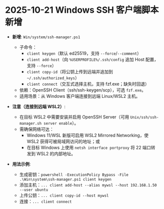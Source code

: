 # 2025-10-21 Windows SSH 客户端脚本新增

- **新增**: `Win/system/ssh-manager.ps1`
  - 子命令：
    - `client keygen`（默认 ed25519，支持 `--force`/`--comment`）
    - `client add-host`（向 `%USERPROFILE%/.ssh/config` 追加 Host 配置，支持 `--force`）
    - `client copy-id`（将公钥上传到远端并追加到 `~/.ssh/authorized_keys`）
    - `client connect`（交互式选择主机，支持 fzf.exe；缺失时回退）
  - 依赖：OpenSSH Client（ssh/ssh-keygen/scp），可选 `fzf.exe`。
  - 适用场景：从 Windows 客户端连接到远端 Linux/WSL2 主机。

- **注意（连接到远端 WSL2）**:
  - 在目标 WSL2 中需要安装并启用 OpenSSH Server（可用 `Unix/ssh/ssh-manager.sh server enable`）。
  - 需确保网络可达：
    - Windows 11/WSL 新版可启用 WSL2 Mirrored Networking，使 WSL2 获得可被局域网访问的地址；或
    - 在目标 Windows 上使用 `netsh interface portproxy` 将 22 端口转发到 WSL2 的内部地址。

- **用法示例**:
  - 生成密钥：`powershell -ExecutionPolicy Bypass -File .\Win\system\ssh-manager.ps1 client keygen`
  - 添加主机：`... client add-host --alias mywsl --host 192.168.1.50 --user ubuntu`
  - 上传公钥：`... client copy-id --host mywsl`
  - 连接：`... client connect`

